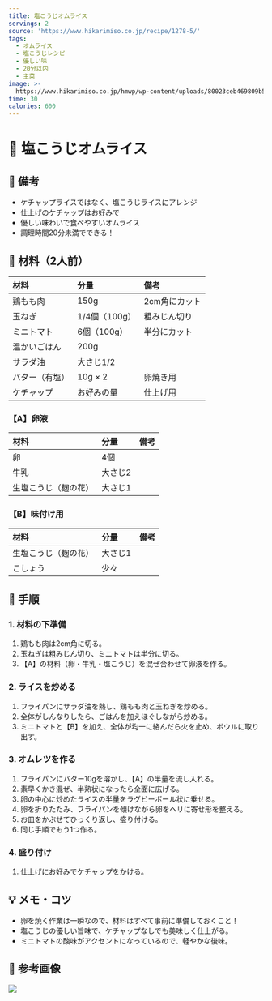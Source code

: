 ```yaml
---
title: 塩こうじオムライス
servings: 2
source: 'https://www.hikarimiso.co.jp/recipe/1278-5/'
tags:
  - オムライス
  - 塩こうじレシピ
  - 優しい味
  - 20分以内
  - 主菜
image: >-
  https://www.hikarimiso.co.jp/hmwp/wp-content/uploads/80023ceb469809b5f88234a3f3c0ed89.jpg
time: 30
calories: 600
---
```


# 🍳 塩こうじオムライス

## 📝 備考
- ケチャップライスではなく、塩こうじライスにアレンジ
- 仕上げのケチャップはお好みで
- 優しい味わいで食べやすいオムライス
- 調理時間20分未満でできる！

## 🛒 材料（2人前）
| 材料 | 分量 | 備考 |
|:---|:---|:---|
| 鶏もも肉 | 150g | 2cm角にカット |
| 玉ねぎ | 1/4個（100g） | 粗みじん切り |
| ミニトマト | 6個（100g） | 半分にカット |
| 温かいごはん | 200g | |
| サラダ油 | 大さじ1/2 | |
| バター（有塩） | 10g × 2 | 卵焼き用 |
| ケチャップ | お好みの量 | 仕上げ用 |

### 【A】卵液
| 材料 | 分量 | 備考 |
|:---|:---|:---|
| 卵 | 4個 | |
| 牛乳 | 大さじ2 | |
| 生塩こうじ（麹の花） | 大さじ1 | |

### 【B】味付け用
| 材料 | 分量 | 備考 |
|:---|:---|:---|
| 生塩こうじ（麹の花） | 大さじ1 | |
| こしょう | 少々 | |

## 🥣 手順

### 1. 材料の下準備
1. 鶏もも肉は2cm角に切る。
2. 玉ねぎは粗みじん切り、ミニトマトは半分に切る。
3. 【A】の材料（卵・牛乳・塩こうじ）を混ぜ合わせて卵液を作る。

### 2. ライスを炒める
1. フライパンにサラダ油を熱し、鶏もも肉と玉ねぎを炒める。
2. 全体がしんなりしたら、ごはんを加えほぐしながら炒める。
3. ミニトマトと【B】を加え、全体が均一に絡んだら火を止め、ボウルに取り出す。

### 3. オムレツを作る
1. フライパンにバター10gを溶かし、【A】の半量を流し入れる。
2. 素早くかき混ぜ、半熟状になったら全面に広げる。
3. 卵の中心に炒めたライスの半量をラグビーボール状に乗せる。
4. 卵を折りたたみ、フライパンを傾けながら卵をヘリに寄せ形を整える。
5. お皿をかぶせてひっくり返し、盛り付ける。
6. 同じ手順でもう1つ作る。

### 4. 盛り付け
1. 仕上げにお好みでケチャップをかける。

## 💡 メモ・コツ
- 卵を焼く作業は一瞬なので、材料はすべて事前に準備しておくこと！
- 塩こうじの優しい旨味で、ケチャップなしでも美味しく仕上がる。
- ミニトマトの酸味がアクセントになっているので、軽やかな後味。

## 📸 参考画像

![](https://www.hikarimiso.co.jp/hmwp/wp-content/uploads/80023ceb469809b5f88234a3f3c0ed89.jpg)

